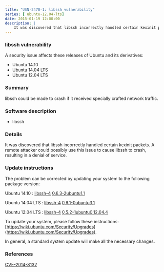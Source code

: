 ```yaml
---
title: "USN-2478-1: libssh vulnerability"
series: [ ubuntu-12.04-lts]
date: 2015-01-19 12:00:00
description: |
    It was discovered that libssh incorrectly handled certain kexinit packets. A remote attacker could possibly use this issue to cause libssh to crash, resulting in a denial of service. 
--- 
```

 
### libssh vulnerability

A security issue affects these releases of Ubuntu and its derivatives:

* Ubuntu 14.10
* Ubuntu 14.04 LTS
* Ubuntu 12.04 LTS

### Summary

libssh could be made to crash if it received specially crafted network traffic.

### Software description

* libssh 

### Details

It was discovered that libssh incorrectly handled certain kexinit packets. A remote attacker could possibly use this issue to cause libssh to crash, resulting in a denial of service. 

### Update instructions

The problem can be corrected by updating your system to the following package version:

Ubuntu 14.10
 : [libssh-4](https://launchpad.net/ubuntu/+source/libssh) <span> [0.6.3-2ubuntu1.1](https://launchpad.net/ubuntu/+source/libssh/0.6.3-2ubuntu1.1) </span> 

Ubuntu 14.04 LTS
 : [libssh-4](https://launchpad.net/ubuntu/+source/libssh) <span> [0.6.1-0ubuntu3.1](https://launchpad.net/ubuntu/+source/libssh/0.6.1-0ubuntu3.1) </span> 

Ubuntu 12.04 LTS
 : [libssh-4](https://launchpad.net/ubuntu/+source/libssh) <span> [0.5.2-1ubuntu0.12.04.4](https://launchpad.net/ubuntu/+source/libssh/0.5.2-1ubuntu0.12.04.4) </span> 

To update your system, please follow these instructions: [https://wiki.ubuntu.com/Security/Upgrades](https://wiki.ubuntu.com/Security/Upgrades).

In general, a standard system update will make all the necessary changes. 

### References

 [CVE-2014-8132](http://people.ubuntu.com/~ubuntu-security/cve/CVE-2014-8132)
 
